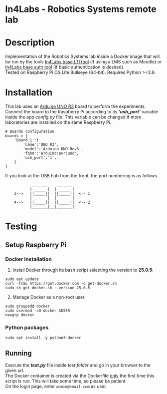 In4Labs - Robotics Systems remote lab
=====
# Description
Implementation of the Robotics Systems lab inside a Docker image that will be run by the tools [In4Labs base LTI tool](https://github.com/cRejon/in4labs) (if using a LMS such as Moodle) or [In4Labs base auth tool](https://github.com/cRejon/in4labs_auth) (if basic authentication is desired).  
Tested on Raspberry Pi OS Lite Bullseye (64-bit). Requires Python >=3.9.

# Installation
This lab uses an [Arduino UNO R3](https://docs.arduino.cc/hardware/uno-rev3/) board to perform the experiments. Connect the board to the Raspberry Pi according to its **_'usb_port'_** variable inside the app _config.py_ file. This variable can be changed if more laboratories are installed on the same Raspberry Pi.
```
# Boards configuration
boards = {
    'Board_1':{
        'name':'UNO R3',
        'model':'Arduino UNO Rev3',
        'fqbn':'arduino:avr:uno',
        'usb_port':'1',
    }
}
```
If you look at the USB hub from the front, the port numbering is as follows.

                _______    _______ 
               | _____ |  | _____ | 
        3-->   ||_____||  ||_____||  <-- 1
               | _____ |  | _____ | 
        4-->   ||_____||  ||_____||  <-- 2
               |_______|__|_______|

# Testing
## Setup Raspberry Pi
### Docker installation
1. Install Docker through its bash script selecting the version to **25.0.5**:
```
sudo apt update
curl -fsSL https://get.docker.com -o get-docker.sh
sudo sh get-docker.sh --version 25.0.5
```
2. Manage Docker as a non-root user:
``` 
sudo groupadd docker
sudo usermod -aG docker $USER
newgrp docker
```
### Python packages
```
sudo apt install -y python3-docker
```
## Running
Execute the **_test.py_** file inside _test folder_ and go in your browser to the given url.  
The Docker container is created via the Dockerfile <ins>only</ins> the first time this script is run. This will take some time, so please be patient.  
On the login page, enter ```admin@email.com``` as user.
